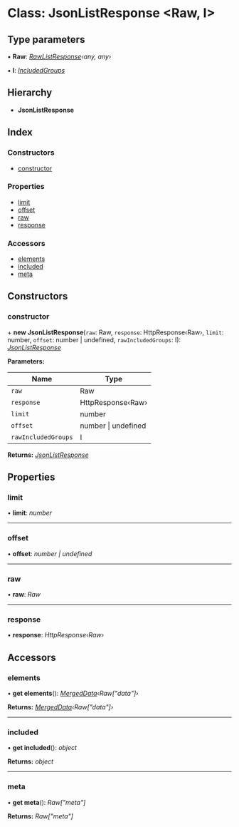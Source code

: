 # Class: JsonListResponse <**Raw, I**>

## Type parameters

▪ **Raw**: *[RawListResponse](../interfaces/rawlistresponse.md)‹any, any›*

▪ **I**: *[IncludedGroups](../README.md#includedgroups)*

## Hierarchy

* **JsonListResponse**

## Index

### Constructors

* [constructor](jsonlistresponse.md#constructor)

### Properties

* [limit](jsonlistresponse.md#limit)
* [offset](jsonlistresponse.md#offset)
* [raw](jsonlistresponse.md#raw)
* [response](jsonlistresponse.md#response)

### Accessors

* [elements](jsonlistresponse.md#elements)
* [included](jsonlistresponse.md#included)
* [meta](jsonlistresponse.md#meta)

## Constructors

###  constructor

\+ **new JsonListResponse**(`raw`: Raw, `response`: HttpResponse‹Raw›, `limit`: number, `offset`: number | undefined, `rawIncludedGroups`: I): *[JsonListResponse](jsonlistresponse.md)*

**Parameters:**

Name | Type |
------ | ------ |
`raw` | Raw |
`response` | HttpResponse‹Raw› |
`limit` | number |
`offset` | number &#124; undefined |
`rawIncludedGroups` | I |

**Returns:** *[JsonListResponse](jsonlistresponse.md)*

## Properties

###  limit

• **limit**: *number*

___

###  offset

• **offset**: *number | undefined*

___

###  raw

• **raw**: *Raw*

___

###  response

• **response**: *HttpResponse‹Raw›*

## Accessors

###  elements

• **get elements**(): *[MergedData](../README.md#mergeddata)‹Raw["data"]›*

**Returns:** *[MergedData](../README.md#mergeddata)‹Raw["data"]›*

___

###  included

• **get included**(): *object*

**Returns:** *object*

___

###  meta

• **get meta**(): *Raw["meta"]*

**Returns:** *Raw["meta"]*
